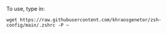 To use, type in:
```
wget https://raw.githubusercontent.com/khraosgenetor/zsh-config/main/.zshrc -P ~
```

